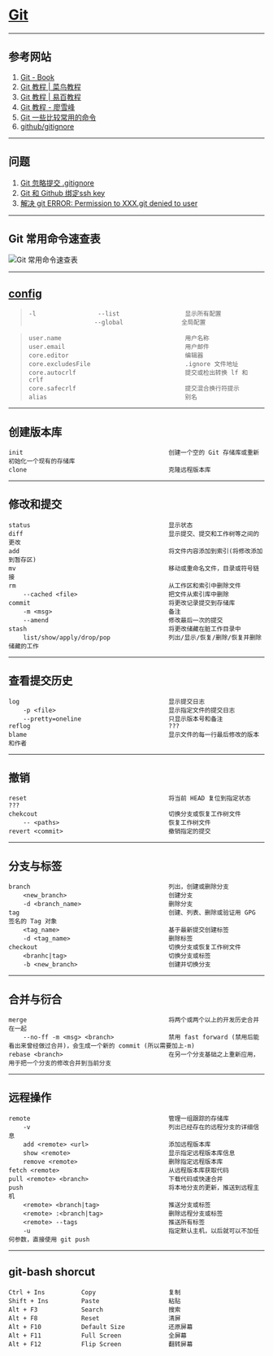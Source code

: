 # [Git](https://git-scm.com/) 
---
## 参考网站
1. [Git - Book](https://git-scm.com/book/zh/v2)
2. [Git 教程 | 菜鸟教程](https://www.runoob.com/git/git-tutorial.html)
3. [Git 教程 | 易百教程](https://www.yiibai.com/git)
4. [Git 教程 - 廖雪峰](https://www.liaoxuefeng.com/wiki/896043488029600)
5. [Git 一些比较常用的命令](https://blog.csdn.net/weixin_37292229/article/details/71080573)
6. [github/gitignore](https://github.com/github/gitignore)
---
## 问题
1. [Git 忽略提交 .gitignore](https://www.cnblogs.com/youyoui/p/8337147.html)
2. [Git 和 Github 绑定ssh key](https://blog.csdn.net/smiple9102/article/details/79254577)
3. [解决 git ERROR: Permission to XXX.git denied to user](https://www.cnblogs.com/chevin/p/9236674.html)
---
## Git 常用命令速查表
![Git 常用命令速查表](https://img-blog.csdn.net/20171126101742109?watermark/2/text/aHR0cDovL2Jsb2cuY3Nkbi5uZXQvd2VpeGluXzM3MjkyMjI5/font/5a6L5L2T/fontsize/400/fill/I0JBQkFCMA==/dissolve/70/gravity/SouthEast)

---
## [config](https://git-scm.com/docs/git-config#Documentation/git-config)
>```
>-l                 --list                  显示所有配置
>                   --global                全局配置
>```

>```
>user.name                                  用户名称
>user.email                                 用户邮件
>core.editor                                编辑器
>core.excludesFile                          .ignore 文件地址
>core.autocrlf                              提交或检出转换 lf 和 crlf
>core.safecrlf                              提交混合换行符提示
>alias                                      别名
>```
---
## 创建版本库
```
init                                        创建一个空的 Git 存储库或重新初始化一个现有的存储库
clone                                       克隆远程版本库
```
---
## 修改和提交
```
status                                      显示状态
diff                                        显示提交、提交和工作树等之间的更改
add                                         将文件内容添加到索引(将修改添加到暂存区)
mv                                          移动或重命名文件，目录或符号链接
rm                                          从工作区和索引中删除文件
    --cached <file>                         把文件从索引库中删除
commit                                      将更改记录提交到存储库
    -m <msg>                                备注
    --amend                                 修改最后一次的提交
stash                                       将更改储藏在脏工作目录中
    list/show/apply/drop/pop                列出/显示/恢复/删除/恢复并删除储藏的工作
```
---
## 查看提交历史
```
log                                         显示提交日志
    -p <file>                               显示指定文件的提交日志
    --pretty=oneline                        只显示版本号和备注
reflog                                      ???
blame                                       显示文件的每一行最后修改的版本和作者
```
---
## 撤销
```
reset                                       将当前 HEAD 复位到指定状态  ???
chekcout                                    切换分支或恢复工作树文件
    -- <paths>                              恢复工作树文件
revert <commit>                             撤销指定的提交
```
---
## 分支与标签
```
branch                                      列出，创建或删除分支
    <new_branch>                            创建分支
    -d <branch_name>                        删除分支
tag                                         创建、列表、删除或验证用 GPG 签名的 Tag 对象
    <tag_name>                              基于最新提交创建标签
    -d <tag_name>                           删除标签
checkout                                    切换分支或恢复工作树文件
    <branhc|tag>                            切换分支或标签
    -b <new_branch>                         创建并切换分支
```
---
## 合并与衍合
```
merge                                       将两个或两个以上的开发历史合并在一起
    --no-ff -m <msg> <branch>               禁用 fast forward (禁用后能看出来曾经做过合并)，会生成一个新的 commit (所以需要加上-m)
rebase <branch>                             在另一个分支基础之上重新应用，用于把一个分支的修改合并到当前分支
```
---
## 远程操作
```
remote                                      管理一组跟踪的存储库
    -v                                      列出已经存在的远程分支的详细信息
    add <remote> <url>                      添加远程版本库
    show <remote>                           显示指定远程版本库信息
    remove <remote>                         删除指定远程版本库
fetch <remote>                              从远程版本库获取代码
pull <remote> <branch>                      下载代码或快速合并
push                                        将本地分支的更新，推送到远程主机
    <remote> <branch|tag>                   推送分支或标签
    <remote> :<branch|tag>                  删除远程分支或标签
    <remote> --tags                         推送所有标签
    -u                                      指定默认主机，以后就可以不加任何参数，直接使用 git push
```
---
## git-bash shorcut
```
Ctrl + Ins          Copy                    复制
Shift + Ins         Paste                   粘贴
Alt + F3            Search                  搜索
Alt + F8            Reset                   清屏
Alt + F10           Default Size            还原屏幕
Alt + F11           Full Screen             全屏幕
Alt + F12           Flip Screen             翻转屏幕
```
